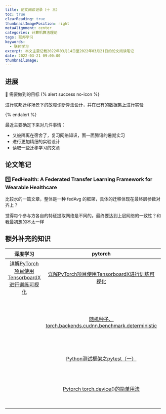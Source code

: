```yaml
---
title: 论文阅读记录（十 三）
toc: true
clearReading: true
thumbnailImagePosition: right
metaAlignment: center
categories: 计算机算法理论
tags: 联邦学习
keywords:
  - 联邦学习
excerpt: 本文主要记载2022年03月14日至2022年03月21日的论文阅读笔记
date: 2022-03-21 09:00:00
thumbnailImage:
---
```

<!-- toc -->

## 进展
:dart: 需要做到的目标
{% alert success no-icon %}

进行联邦迁移场景下的故障诊断算法设计，并在已有的数据集上进行实验

{% endalert %}

最近主要确定下来对几件事情：

- 又被隔离在宿舍了，复习网络知识，面一面腾讯的暑期实习
- 进行更加精细的实验设计
- 读取一些迁移学习的文章

## 论文笔记

### :one: FedHealth: A Federated Transfer Learning Framework for Wearable Healthcare

比较水的一篇文章，整体是一种 fedAvg 的框架，具体的迁移体现在最终层参数对齐上？

觉得每个参与方各自的特征提取网络是不同的，最终要达到上层网络的一致性？和我最初想的不太一样



## 额外补充的知识

|                           深度学习                           |                           pytorch                            |                           环境配置                           |
| :----------------------------------------------------------: | :----------------------------------------------------------: | :----------------------------------------------------------: |
| [详解PyTorch项目使用TensorboardX进行训练可视化](https://blog.csdn.net/bigbennyguo/article/details/87956434) | [详解PyTorch项目使用TensorboardX进行训练可视化](https://blog.csdn.net/bigbennyguo/article/details/87956434) | [查看当前操作系统是ubuntu还是centos](https://blog.csdn.net/w405722907/article/details/103763014) |
|                                                              | [随机种子、torch.backends.cudnn.benchmark\.deterministic](https://www.icode9.com/content-4-1191594.html) | [使用conda安装package时指定安装路径和channel](https://blog.csdn.net/qq_36380420/article/details/80615594) |
|                                                              | [Python测试框架之pytest（一）](https://www.cnblogs.com/wxcx/p/13709570.html) | [Anaconda channel 配置笔记](https://zhuanlan.zhihu.com/p/349081344) |
|                                                              | [Pytorch torch.device()的简单用法](https://blog.csdn.net/qq_40714949/article/details/112299701) | [conda 导出环境/导入环境/导出base环境](https://www.cnblogs.com/xiaoniu-666/p/13675797.html) |

